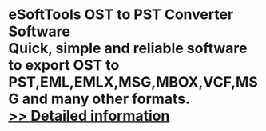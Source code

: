 # eSoftTools OST to PST Converter Software<br />Quick, simple and reliable software to export OST to PST,EML,EMLX,MSG,MBOX,VCF,MSG and many other formats.<br />[>> Detailed information](https://secure.shareit.com/shareit/product.html?productid=300877069&affiliateid=200057808)